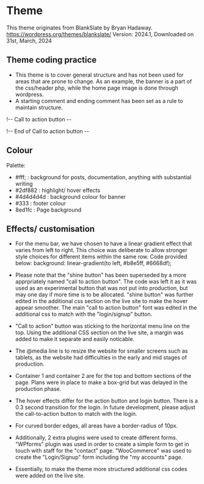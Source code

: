 # Theme
This theme originates from BlankSlate by Bryan Hadaway.
https://wordpress.org/themes/blankslate/ 
Version: 2024.1, 
Downloaded on 31st, March, 2024


## Theme coding practice
- This theme is to cover general structure and has not been used for areas that are prone to change. As an example, the banner is a part of the css/header php, while the home page image is done through wordpress. 
- A starting comment and ending comment has been set as a rule to maintain structure.

!-- Call to action button --

!-- End of Call to action button --

## Colour 
Palette:
- #fff;    : background for posts, documentation, anything with substantial writing
- #2df882  : highlight/ hover effects
- #4d4d4d4d  : background colour for banner
- #333     : footer colour
- 8ed1fc   : Page background


## Effects/ customisation
- For the menu bar, we have chosen to have a linear gradient effect that varies from 
  left to right. This choice was deliberate to allow stronger style choices for different items within the same row. Code provided below:
  background: linear-gradient(to left, #b8e5ff, #6668df);

- Please note that the "shine button" has been superseded by a more apprpriately named "call to action button". The code was left it as it was used as an experimental button that was not put into production, but may one day if more time is to be allocated. "shine button" was further edited in the additional css section on the live site to make the hover appear smoother. The main "call to action button" font was edited in the additional css to match with the "login/signup" button.

- "Call to action" button was sticking to the horizontal menu line on the top. Using the additional CSS section on the live site, a margin was added to make it separate and easily noticable.

- The @media line is to resize the website for smaller screens such as tablets, as the website had difficulties in the early and mid stages of production. 

- Container 1 and container 2 are for the top and bottom sections of the page. Plans were in place to make a box-grid but was delayed in the production phase. 

- The hover effects differ for the action button and login button. There is a 0.3 second transition for the login. In future development, please adjust the call-to-action button to match with the login. 

- For curved border edges, all areas have a border-radius of 10px. 

- Additionally, 2 extra plugins were used to create different forms. "WPforms" plugin was used in order to create a simple form to get in touch with staff for the "contact" page. "WooCommerce" was used to create the "Login/Signup" form including the "my accounts" page. 

- Essentially, to make the theme more structured additional css codes were added on the live site.


